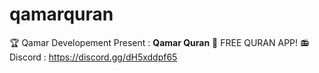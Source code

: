 # qamarquran
🏆 Qamar Developement Present : **Qamar Quran**
📘 FREE QURAN APP!
📻 Discord : https://discord.gg/dH5xddpf65
